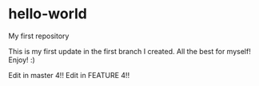 # hello-world
My first repository

This is my first update in the first branch I created.
All the best for myself! Enjoy! :)

Edit in master 4!!
Edit in FEATURE 4!!
